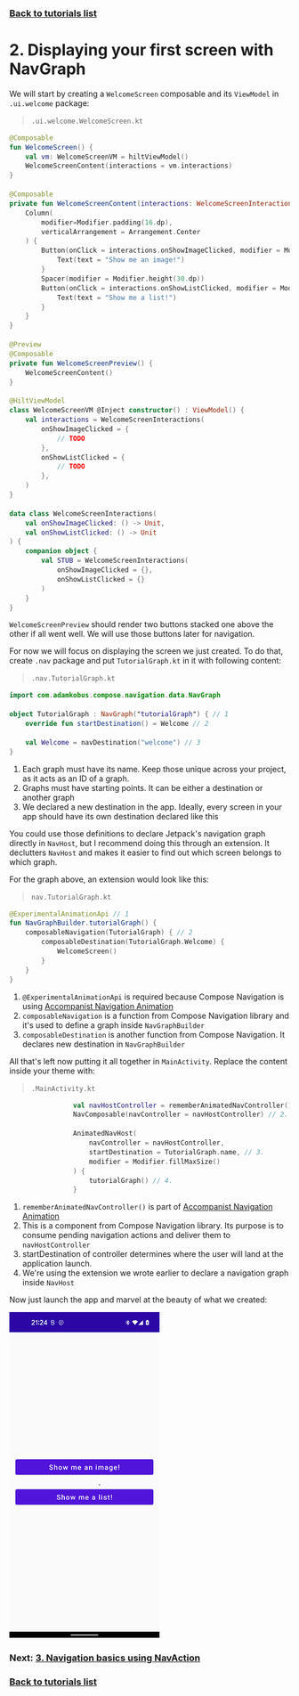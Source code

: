 ### [Back to tutorials list](README.md)

# 2. Displaying your first screen with NavGraph

We will start by creating a `WelcomeScreen` composable and its `ViewModel` in `.ui.welcome` package:

> `.ui.welcome.WelcomeScreen.kt`
```kotlin
@Composable
fun WelcomeScreen() {
    val vm: WelcomeScreenVM = hiltViewModel()
    WelcomeScreenContent(interactions = vm.interactions)
}

@Composable
private fun WelcomeScreenContent(interactions: WelcomeScreenInteractions = WelcomeScreenInteractions.STUB) {
    Column(
        modifier=Modifier.padding(16.dp),
        verticalArrangement = Arrangement.Center
    ) {
        Button(onClick = interactions.onShowImageClicked, modifier = Modifier.fillMaxWidth()) {
            Text(text = "Show me an image!")
        }
        Spacer(modifier = Modifier.height(30.dp))
        Button(onClick = interactions.onShowListClicked, modifier = Modifier.fillMaxWidth()) {
            Text(text = "Show me a list!")
        }
    }
}

@Preview
@Composable
private fun WelcomeScreenPreview() {
    WelcomeScreenContent()
}

@HiltViewModel
class WelcomeScreenVM @Inject constructor() : ViewModel() {
    val interactions = WelcomeScreenInteractions(
        onShowImageClicked = {
            // TODO
        },
        onShowListClicked = {
            // TODO
        },
    )
}

data class WelcomeScreenInteractions(
    val onShowImageClicked: () -> Unit,
    val onShowListClicked: () -> Unit
) {
    companion object {
        val STUB = WelcomeScreenInteractions(
            onShowImageClicked = {},
            onShowListClicked = {}
        )
    }
}
```

`WelcomeScreenPreview` should render two buttons stacked one above the other if all went well. We will use those buttons later for navigation.

For now we will focus on displaying the screen we just created. To do that, create `.nav` package and put `TutorialGraph.kt` in it with following content:

> `.nav.TutorialGraph.kt`
```kotlin
import com.adamkobus.compose.navigation.data.NavGraph

object TutorialGraph : NavGraph("tutorialGraph") { // 1
    override fun startDestination() = Welcome // 2

    val Welcome = navDestination("welcome") // 3
}
```

1. Each graph must have its name. Keep those unique across your project, as it acts as an ID of a graph.
2. Graphs must have starting points. It can be either a destination or another graph
3. We declared a new destination in the app. Ideally, every screen in your app should have its own destination declared like this

You could use those definitions to declare Jetpack's navigation graph directly in `NavHost`, but I recommend doing this through an extension. It declutters `NavHost` and makes it easier to find out which screen belongs to which graph.

For the graph above, an extension would look like this:

> `nav.TutorialGraph.kt`
```kotlin
@ExperimentalAnimationApi // 1
fun NavGraphBuilder.tutorialGraph() {
    composableNavigation(TutorialGraph) { // 2
        composableDestination(TutorialGraph.Welcome) {
            WelcomeScreen()
        }
    }
}
```

1. `@ExperimentalAnimationApi` is required because Compose Navigation is using [Accompanist Navigation Animation]
2. `composableNavigation` is a function from Compose Navigation library and it's used to define a graph inside `NavGraphBuilder`
3. `composableDestination` is another function from Compose Navigation. It declares new destination in `NavGraphBuilder`

All that's left now putting it all together in `MainActivity`. Replace the content inside your theme with:

> `.MainActivity.kt`
```kotlin
                val navHostController = rememberAnimatedNavController() // 1.
                NavComposable(navController = navHostController) // 2.

                AnimatedNavHost(
                    navController = navHostController,
                    startDestination = TutorialGraph.name, // 3.
                    modifier = Modifier.fillMaxSize()
                ) {
                    tutorialGraph() // 4.
                }
```

1. `rememberAnimatedNavController()` is part of [Accompanist Navigation Animation]
2. This is a component from Compose Navigation library. Its purpose is to consume pending navigation actions and deliver them to `navHostController`
3. startDestination of controller determines where the user will land at the application launch. 
4. We're using the extension we wrote earlier to declare a navigation graph inside `NavHost`

Now just launch the app and marvel at the beauty of what we created:

![First screen](assets/02_displaying_first_screen.png)

### Next: [3. Navigation basics using NavAction](03_navigation_basics.md)

### [Back to tutorials list](README.md)

[Accompanist Navigation Animation]: https://google.github.io/accompanist/navigation-animation/
